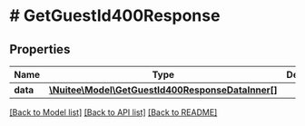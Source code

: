 # # GetGuestId400Response

## Properties

Name | Type | Description | Notes
------------ | ------------- | ------------- | -------------
**data** | [**\Nuitee\Model\GetGuestId400ResponseDataInner[]**](GetGuestId400ResponseDataInner.md) |  | [optional]

[[Back to Model list]](../../README.md#models) [[Back to API list]](../../README.md#endpoints) [[Back to README]](../../README.md)
